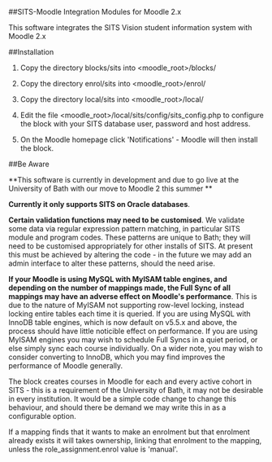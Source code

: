 ##SITS-Moodle Integration Modules for Moodle 2.x

This software integrates the SITS Vision student information system with Moodle 2.x

##Installation

1) Copy the directory blocks/sits into <moodle_root>/blocks/

2) Copy the directory enrol/sits into <moodle_root>/enrol/

3) Copy the directory local/sits into <moodle_root>/local/

4) Edit the file <moodle_root>/local/sits/config/sits_config.php to configure the block with your SITS database user, password and host address.

5) On the Moodle homepage click 'Notifications' - Moodle will then install the block.

##Be Aware

**This software is currently in development and due to go live at the University of Bath with our move to Moodle 2 this summer **

**Currently it only supports SITS on Oracle databases**.

**Certain validation functions may need to be customised**.
We validate some data via regular expression pattern matching, in particular SITS module and program codes.  These patterns are unique to Bath;
they will need to be customised appropriately for other installs of SITS.  At present this must be achieved by altering the code - in the future
we may add an admin interface to alter these patterns, should the need arise.  

**If your Moodle is using MySQL with MyISAM table engines, and depending on the number of mappings made, the Full Sync of all mappings 
may have an adverse effect on Moodle's performance**.  This is due to the nature of MyISAM not supporting row-level locking, instead 
locking entire tables each time it is queried.   If you are using MySQL with InnoDB table engines, which is now default on v5.5.x and above,
the process should have little noticible effect on performance.  If you are using MyISAM engines you may wish to schedule Full Syncs in a quiet
period, or else simply sync each course individually.  On a wider note, you may wish to consider converting to InnoDB, which you may find
improves the performance of Moodle generally.

The block creates courses in Moodle for each and every active cohort in SITS - this is a requirement of the University of Bath, it may
not be desirable in every institution.  It would be a simple code change to change this behaviour, and should there be demand we may
write this in as a configurable option.

If a mapping finds that it wants to make an enrolment but that enrolment already exists it will takes ownership, linking that enrolment 
to the mapping, unless the role_assignment.enrol value is 'manual'.

